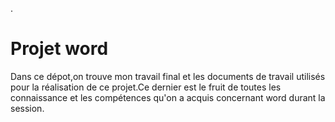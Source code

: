 .

# Projet word
Dans ce dépot,on trouve mon travail final et les documents de travail utilisés pour la réalisation de ce projet.Ce dernier est le fruit de toutes les connaissance et les compétences qu'on a acquis concernant word durant la session.
